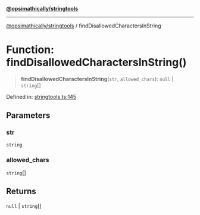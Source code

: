 [**@opsimathically/stringtools**](../README.md)

***

[@opsimathically/stringtools](../README.md) / findDisallowedCharactersInString

# Function: findDisallowedCharactersInString()

> **findDisallowedCharactersInString**(`str`, `allowed_chars`): `null` \| `string`[]

Defined in: [stringtools.ts:145](https://github.com/opsimathically/stringtools/blob/be6279cb127c5f8c1596ccd40cdd74eea6133fed/src/stringtools.ts#L145)

## Parameters

### str

`string`

### allowed\_chars

`string`[]

## Returns

`null` \| `string`[]
